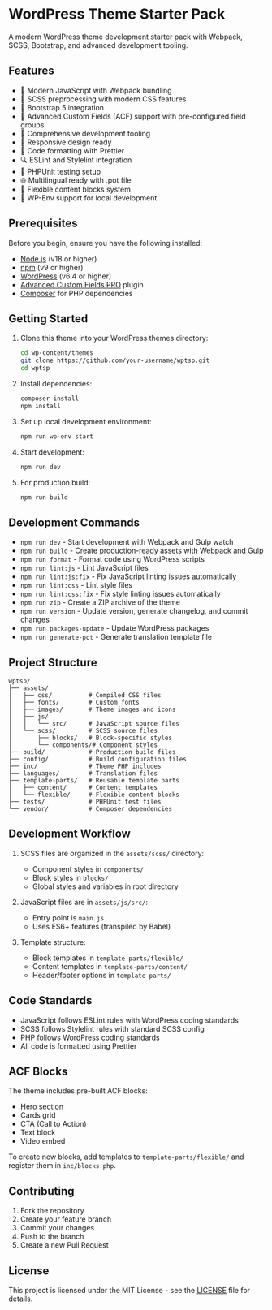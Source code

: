 # WordPress Theme Starter Pack

A modern WordPress theme development starter pack with Webpack, SCSS, Bootstrap, and advanced development tooling.

## Features

- 🎯 Modern JavaScript with Webpack bundling
- 💅 SCSS preprocessing with modern CSS features
- 🥾 Bootstrap 5 integration
- 🧰 Advanced Custom Fields (ACF) support with pre-configured field groups
- 🔧 Comprehensive development tooling
- 📱 Responsive design ready
- 🎨 Code formatting with Prettier
- 🔍 ESLint and Stylelint integration
- 🧪 PHPUnit testing setup
- 🌐 Multilingual ready with .pot file
- 🎯 Flexible content blocks system
- 🔄 WP-Env support for local development

## Prerequisites

Before you begin, ensure you have the following installed:

- [Node.js](https://nodejs.org/) (v18 or higher)
- [npm](https://www.npmjs.com/) (v9 or higher)
- [WordPress](https://wordpress.org/) (v6.4 or higher)
- [Advanced Custom Fields PRO](https://www.advancedcustomfields.com/pro/) plugin
- [Composer](https://getcomposer.org/) for PHP dependencies

## Getting Started

1. Clone this theme into your WordPress themes directory:

   ```bash
   cd wp-content/themes
   git clone https://github.com/your-username/wptsp.git
   cd wptsp
   ```

2. Install dependencies:

   ```bash
   composer install
   npm install
   ```

3. Set up local development environment:

   ```bash
   npm run wp-env start
   ```

4. Start development:

   ```bash
   npm run dev
   ```

5. For production build:
   ```bash
   npm run build
   ```

## Development Commands

- `npm run dev` - Start development with Webpack and Gulp watch
- `npm run build` - Create production-ready assets with Webpack and Gulp
- `npm run format` - Format code using WordPress scripts
- `npm run lint:js` - Lint JavaScript files
- `npm run lint:js:fix` - Fix JavaScript linting issues automatically
- `npm run lint:css` - Lint style files
- `npm run lint:css:fix` - Fix style linting issues automatically
- `npm run zip` - Create a ZIP archive of the theme
- `npm run version` - Update version, generate changelog, and commit changes
- `npm run packages-update` - Update WordPress packages
- `npm run generate-pot` - Generate translation template file

## Project Structure

```
wptsp/
├── assets/
│   ├── css/          # Compiled CSS files
│   ├── fonts/        # Custom fonts
│   ├── images/       # Theme images and icons
│   ├── js/
│   │   └── src/      # JavaScript source files
│   └── scss/         # SCSS source files
│       ├── blocks/   # Block-specific styles
│       └── components/# Component styles
├── build/            # Production build files
├── config/           # Build configuration files
├── inc/              # Theme PHP includes
├── languages/        # Translation files
├── template-parts/   # Reusable template parts
│   ├── content/      # Content templates
│   └── flexible/     # Flexible content blocks
├── tests/            # PHPUnit test files
└── vendor/           # Composer dependencies
```

## Development Workflow

1. SCSS files are organized in the `assets/scss/` directory:

   - Component styles in `components/`
   - Block styles in `blocks/`
   - Global styles and variables in root directory

2. JavaScript files are in `assets/js/src/`:

   - Entry point is `main.js`
   - Uses ES6+ features (transpiled by Babel)

3. Template structure:
   - Block templates in `template-parts/flexible/`
   - Content templates in `template-parts/content/`
   - Header/footer options in `template-parts/`

## Code Standards

- JavaScript follows ESLint rules with WordPress coding standards
- SCSS follows Stylelint rules with standard SCSS config
- PHP follows WordPress coding standards
- All code is formatted using Prettier

## ACF Blocks

The theme includes pre-built ACF blocks:

- Hero section
- Cards grid
- CTA (Call to Action)
- Text block
- Video embed

To create new blocks, add templates to `template-parts/flexible/` and register them in `inc/blocks.php`.

## Contributing

1. Fork the repository
2. Create your feature branch
3. Commit your changes
4. Push to the branch
5. Create a new Pull Request

## License

This project is licensed under the MIT License - see the [LICENSE](LICENSE) file for details.
